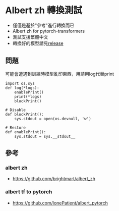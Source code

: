 
# Albert zh 轉換測試
- 僅僅是基於"參考"進行轉換而已
- Albert zh for pytorch-transformers
- 測試支援繁體中文
- 轉換好的模型請見[release](https://github.com/p208p2002/albert-zh-convert-testing/releases)

## 問題
可能會遭遇到訓練時模型亂印東西，用請用log代替print
```
import os,sys
def log(*logs):
    enablePrint()
    print(*logs)
    blockPrint()

# Disable
def blockPrint():
    sys.stdout = open(os.devnull, 'w')

# Restore
def enablePrint():
    sys.stdout = sys.__stdout__
```

## 參考
### albert zh
- https://github.com/brightmart/albert_zh
### albert tf to pytorch
- https://github.com/lonePatient/albert_pytorch
